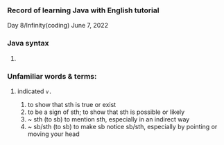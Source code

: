 ### Record of learning Java with English tutorial

Day  8/Infinity(coding) June 7, 2022

### Java syntax

1. 

### Unfamiliar words & terms:

1. indicated `v.` 

   1. to show that sth is true or exist
   2. to be a sign of sth; to show that sth is possible or likely
   3. ~ sth (to sb) to mention sth, especially in an indirect way
   4. ~ sb/sth (to sb) to make sb notice sb/sth, especially by pointing or moving your head

   